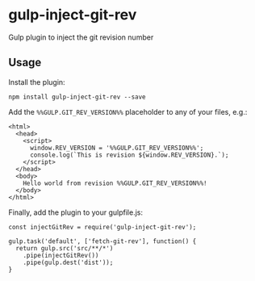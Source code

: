 # gulp-inject-git-rev
Gulp plugin to inject the git revision number

## Usage

Install the plugin:

```
npm install gulp-inject-git-rev --save
```

Add the `%%GULP.GIT_REV_VERSION%%` placeholder to any of your files, e.g.:

```
<html>
  <head>
    <script>
      window.REV_VERSION = '%%GULP.GIT_REV_VERSION%%';
      console.log(`This is revision ${window.REV_VERSION}.`);
    </script>
  </head>
  <body>
    Hello world from revision %%GULP.GIT_REV_VERSION%%!
  </body>
</html>
```

Finally, add the plugin to your gulpfile.js:

```
const injectGitRev = require('gulp-inject-git-rev');

gulp.task('default', ['fetch-git-rev'], function() {
  return gulp.src('src/**/*')
    .pipe(injectGitRev())
    .pipe(gulp.dest('dist'));
}
```
